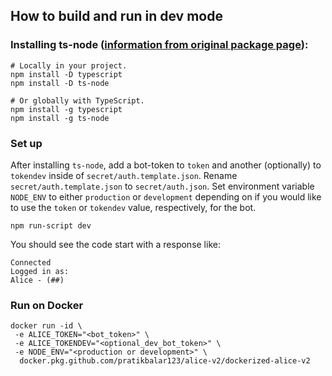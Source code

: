 ## How to build and run in dev mode
### Installing ts-node ([information from original package page](https://www.npmjs.com/package/ts-node)):
```
# Locally in your project. 
npm install -D typescript
npm install -D ts-node
 
# Or globally with TypeScript. 
npm install -g typescript
npm install -g ts-node
```

### Set up
After installing `ts-node`, add a bot-token to `token` and another (optionally) to `tokendev` inside of `secret/auth.template.json`. Rename `secret/auth.template.json` to `secret/auth.json`. Set environment variable `NODE_ENV` to either `production` or `development` depending on if you would like to use the `token` or `tokendev` value, respectively, for the bot.
```
npm run-script dev
```
You should see the code start with a response like:
```
Connected
Logged in as:
Alice - (##)
```
### Run on Docker
```
docker run -id \
 -e ALICE_TOKEN="<bot_token>" \
 -e ALICE_TOKENDEV="<optional_dev_bot_token>" \
 -e NODE_ENV="<production or development>" \
  docker.pkg.github.com/pratikbalar123/alice-v2/dockerized-alice-v2
```
